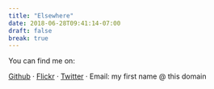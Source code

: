 ```yaml
---
title: "Elsewhere"
date: 2018-06-28T09:41:14-07:00
draft: false
break: true
---
```


You can find me on:

[Github](https://github.com/erikfrey) &middot; [Flickr](https://flickr.com/photos/erikfrey/)  &middot; [Twitter](https://twitter.com/erikfrey) &middot; Email: my first name @ this domain